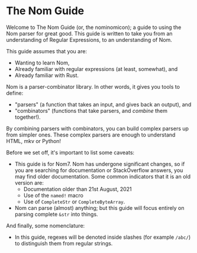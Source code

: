 # The Nom Guide

Welcome to The Nom Guide (or, the nominomicon); a guide to using the Nom parser for great good.
This guide is written to take you from an understanding of Regular Expressions, to an understanding
of Nom.

This guide assumes that you are:
 - Wanting to learn Nom,
 - Already familiar with regular expressions (at least, somewhat), and
 - Already familiar with Rust.

Nom is a parser-combinator library. In other words, it gives you tools to define:
 - "parsers" (a function that takes an input, and gives back an output), and
 - "combinators" (functions that take parsers, and _combine_ them together!).

By combining parsers with combinators, you can build complex parsers up from
simpler ones. These complex parsers are enough to understand HTML, mkv or Python!

Before we set off, it's important to list some caveats:
 - This guide is for Nom7. Nom has undergone significant changes, so if
   you are searching for documentation or StackOverflow answers, you may
   find older documentation. Some common indicators that it is an old version are:
    - Documentation older than 21st August, 2021
    - Use of the `named!` macro
    - Use of `CompleteStr` or `CompleteByteArray`.
 - Nom can parse (almost) anything; but this guide will focus entirely on parsing
   complete `&str` into things.

And finally, some nomenclature:
 - In this guide, regexes will be denoted inside slashes (for example `/abc/`)
   to distinguish them from regular strings.
